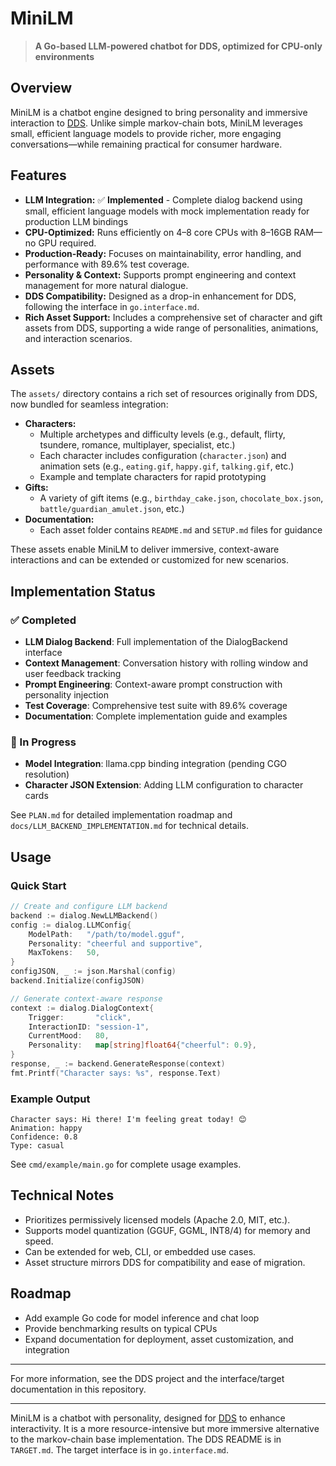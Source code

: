 # MiniLM

> **A Go-based LLM-powered chatbot for DDS, optimized for CPU-only environments**

## Overview
MiniLM is a chatbot engine designed to bring personality and immersive interaction to [DDS](https://github.com/opd-ai/DDS). Unlike simple markov-chain bots, MiniLM leverages small, efficient language models to provide richer, more engaging conversations—while remaining practical for consumer hardware.

## Features
- **LLM Integration:** ✅ **Implemented** - Complete dialog backend using small, efficient language models with mock implementation ready for production LLM bindings
- **CPU-Optimized:** Runs efficiently on 4–8 core CPUs with 8–16GB RAM—no GPU required.
- **Production-Ready:** Focuses on maintainability, error handling, and performance with 89.6% test coverage.
- **Personality & Context:** Supports prompt engineering and context management for more natural dialogue.
- **DDS Compatibility:** Designed as a drop-in enhancement for DDS, following the interface in `go.interface.md`.
- **Rich Asset Support:** Includes a comprehensive set of character and gift assets from DDS, supporting a wide range of personalities, animations, and interaction scenarios.

## Assets
The `assets/` directory contains a rich set of resources originally from DDS, now bundled for seamless integration:

- **Characters:**
	- Multiple archetypes and difficulty levels (e.g., default, flirty, tsundere, romance, multiplayer, specialist, etc.)
	- Each character includes configuration (`character.json`) and animation sets (e.g., `eating.gif`, `happy.gif`, `talking.gif`, etc.)
	- Example and template characters for rapid prototyping
- **Gifts:**
	- A variety of gift items (e.g., `birthday_cake.json`, `chocolate_box.json`, `battle/guardian_amulet.json`, etc.)
- **Documentation:**
	- Each asset folder contains `README.md` and `SETUP.md` files for guidance

These assets enable MiniLM to deliver immersive, context-aware interactions and can be extended or customized for new scenarios.

## Implementation Status

### ✅ Completed
- **LLM Dialog Backend**: Full implementation of the DialogBackend interface
- **Context Management**: Conversation history with rolling window and user feedback tracking
- **Prompt Engineering**: Context-aware prompt construction with personality injection
- **Test Coverage**: Comprehensive test suite with 89.6% coverage
- **Documentation**: Complete implementation guide and examples

### 🚧 In Progress  
- **Model Integration**: llama.cpp binding integration (pending CGO resolution)
- **Character JSON Extension**: Adding LLM configuration to character cards

See `PLAN.md` for detailed implementation roadmap and `docs/LLM_BACKEND_IMPLEMENTATION.md` for technical details.

## Usage

### Quick Start
```go
// Create and configure LLM backend
backend := dialog.NewLLMBackend()
config := dialog.LLMConfig{
    ModelPath:   "/path/to/model.gguf",
    Personality: "cheerful and supportive",
    MaxTokens:   50,
}
configJSON, _ := json.Marshal(config)
backend.Initialize(configJSON)

// Generate context-aware response
context := dialog.DialogContext{
    Trigger:       "click",
    InteractionID: "session-1", 
    CurrentMood:   80,
    Personality:   map[string]float64{"cheerful": 0.9},
}
response, _ := backend.GenerateResponse(context)
fmt.Printf("Character says: %s", response.Text)
```

### Example Output
```
Character says: Hi there! I'm feeling great today! 😊
Animation: happy
Confidence: 0.8
Type: casual
```

See `cmd/example/main.go` for complete usage examples.

## Technical Notes
- Prioritizes permissively licensed models (Apache 2.0, MIT, etc.).
- Supports model quantization (GGUF, GGML, INT8/4) for memory and speed.
- Can be extended for web, CLI, or embedded use cases.
- Asset structure mirrors DDS for compatibility and ease of migration.

## Roadmap
- Add example Go code for model inference and chat loop
- Provide benchmarking results on typical CPUs
- Expand documentation for deployment, asset customization, and integration

---

For more information, see the DDS project and the interface/target documentation in this repository.

---

MiniLM is a chatbot with personality, designed for [DDS](https://github.com/opd-ai/DDS) to enhance interactivity. It is a more resource-intensive but more immersive alternative to the markov-chain base implementation. The DDS README is in `TARGET.md`. The target interface is in `go.interface.md`.